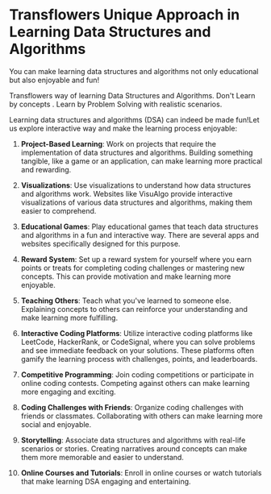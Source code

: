 # Transflowers Unique Approach in Learning Data Structures and Algorithms

You can make learning data structures and algorithms not only educational but also enjoyable and fun!

Transflowers way of learning Data Structures and Algorithms. Don't Learn by concepts . Learn by Problem Solving with realistic scenarios.

Learning data structures and algorithms (DSA) can indeed be made fun!Let us explore interactive way and make the learning process enjoyable:

1. **Project-Based Learning**: Work on projects that require the implementation of data structures and algorithms. Building something tangible, like a game or an application, can make learning more practical and rewarding.

2. **Visualizations**: Use visualizations to understand how data structures and algorithms work. Websites like VisuAlgo provide interactive visualizations of various data structures and algorithms, making them easier to comprehend.

3. **Educational Games**: Play educational games that teach data structures and algorithms in a fun and interactive way. There are several apps and websites specifically designed for this purpose.

4. **Reward System**: Set up a reward system for yourself where you earn points or treats for completing coding challenges or mastering new concepts. This can provide motivation and make learning more enjoyable.

5. **Teaching Others**: Teach what you've learned to someone else. Explaining concepts to others can reinforce your understanding and make learning more fulfilling.

6. **Interactive Coding Platforms**: Utilize interactive coding platforms like LeetCode, HackerRank, or CodeSignal, where you can solve problems and see immediate feedback on your solutions. These platforms often gamify the learning process with challenges, points, and leaderboards.

7. **Competitive Programming**: Join coding competitions or participate in online coding contests. Competing against others can make learning more engaging and exciting.

8. **Coding Challenges with Friends**: Organize coding challenges with friends or classmates. Collaborating with others can make learning more social and enjoyable.

9. **Storytelling**: Associate data structures and algorithms with real-life scenarios or stories. Creating narratives around concepts can make them more memorable and easier to understand.

10. **Online Courses and Tutorials**: Enroll in online courses or watch tutorials that make learning DSA engaging and entertaining.